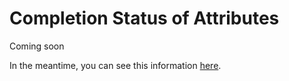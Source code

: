 # Completion Status of Attributes 

Coming soon

In the meantime, you can see this information [here](https://github.com/Laravel-Lang/attributes/blob/main/docs/status.md).
